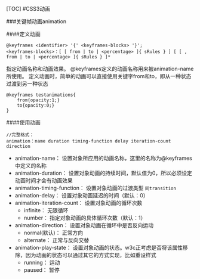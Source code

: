 [TOC]
#CSS3动画

###关键帧动画animation

####定义动画
```
@keyframes <identifier> '{' <keyframes-blocks> '}';
<keyframes-blocks>：[ [ from | to | <percentage> ]{ sRules } ] [ [ , from | to | <percentage> ]{ sRules } ]*

```
指定动画名称和动画效果。 
@keyframes定义的动画名称用来被animation-name所使用。 
定义动画时，简单的动画可以直接使用关键字from和to，即从一种状态过渡到另一种状态
```
@keyframes testanimations{
    from{opacity:1;}
    to{opacity:0;}
}
```

####使用动画
```
//完整格式：
animation：name duration timing-function delay iteration-count direction

```

* animation-name： 
设置对象所应用的动画名称，这里的名称为@keyframes中定义的名称
* animation-duration： 
设置对象动画的持续时间，默认值为0，所以必须设定动画时间才会有动画效果
* animation-timing-function： 
设置对象动画的过渡类型 
`同transition`
* animation-delay：
设置对象动画延迟的时间（默认：0）
* animation-iteration-count：
设置对象动画的循环次数 
    - infinite： 无限循环 
    - number： 指定对象动画的具体循环次数（默认：1）
* animation-direction：
设置对象动画在循环中是否反向运动 
    - normal(默认)： 正常方向 
    - alternate： 正常与反向交替 
* animation-play-state：
设置对象动画的状态。w3c正考虑是否将该属性移除，因为动画的状态可以通过其它的方式实现，比如重设样式 
    - running： 运动 
    - paused： 暂停



